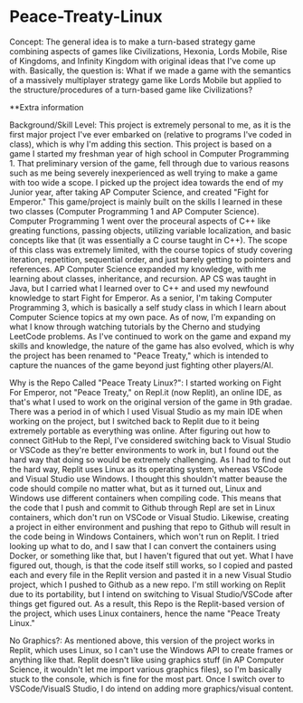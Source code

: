 # Peace-Treaty-Linux

Concept:
The general idea is to make a turn-based strategy game combining aspects of games like Civilizations, Hexonia, Lords Mobile, Rise of Kingdoms, and Infinity Kingdom with original ideas that I've come up with. Basically, the question is: What if we made a game with the semantics of a massively multiplayer strategy game like Lords Mobile but applied to the structure/procedures of a turn-based game like Civilizations? 

**Extra information

Background/Skill Level:
This project is extremely personal to me, as it is the first major project I've ever embarked on (relative to programs I've coded in class), which is why I'm adding this section. This project is based on a game I started my freshman year of high school in Computer Programming 1. That preliminary version of the game, fell through due to various reasons such as me being severely inexperienced as well trying to make a game with too wide a scope. I picked up the project idea towards the end of my Junior year, after taking AP Computer Science, and created "Fight for Emperor." This game/project is mainly built on the skills I learned in these two classes (Computer Programming 1 and AP Computer Science). Computer Programming 1 went over the proceural aspects of C++ like greating functions, passing objects, utilizing variable localization, and basic concepts like that (it was essentially a C course taught in C++). The scope of this class was extremely limited, with the course topics of study covering iteration, repetition, sequential order, and just barely getting to pointers and references. AP Computer Science expanded my knowledge, with me learning about classes, inheritance, and recursion. AP CS was taught in Java, but I carried what I learned over to C++ and used my newfound knowledge to start Fight for Emperor. As a senior, I'm taking Computer Programming 3, which is basically a self study class in which I learn about Computer Science topics at my own pace. As of now, I'm expanding on what I know through watching tutorials by the Cherno and studying LeetCode problems. As I've continued to work on the game and expand my skills and knowledge, the nature of the game has also evolved, which is why the project has been renamed to "Peace Treaty," which is intended to capture the nuances of the game beyond just fighting other players/AI.

Why is the Repo Called "Peace Treaty Linux?":
I started working on Fight For Emperor, not "Peace Treaty," on Repl.it (now Replit), an online IDE, as that's what I used to work on the original version of the game in 9th gradae. There was a period in of which I used Visual Studio as my main IDE when working on the project, but I switched back to Replit due to it being extremely portable as everything was online. After figuring out how to connect GitHub to the Repl, I've considered switching back to Visual Studio or VSCode as they're better environments to work in, but I found out the hard way that doing so would be extremely challenging. As I had to find out the hard way, Replit uses Linux as its operating system, whereas VSCode and Visual Studio use Windows. I thought this shouldn't matter beause the code should compile no matter what, but as it turned out, Linux and Windows use different containers when compiling code. This means that the code that I push and commit to Github through Repl are set in Linux containers, which don't run on VSCode or Visual Studio. Likewise, creating a project in either environment and pushing that repo to Github will result in the code being in Windows Containers, which won't run on Replit. I tried looking up what to do, and I saw that I can convert the containers using Docker, or something like that, but I haven't figured that out yet. What I have figured out, though, is that the code itself still works, so I copied and pasted each and every file in the Replit version and pasted it in a new Visual Studio project, which I pushed to Github as a new repo. I'm still working on Replit due to its portability, but I intend on switching to Visual Studio/VSCode after things get figured out. As a result, this Repo is the Replit-based version of the project, which uses Linux containers, hence the name "Peace Treaty Linux."

No Graphics?:
As mentioned above, this version of the project works in Replit, which uses Linux, so I can't use the Windows API to create frames or anything like that. Replit doesn't like using graphics stuff (in AP Computer Science, it wouldn't let me import various graphics files), so I'm basically stuck to the console, which is fine for the most part. Once I switch over to VSCode/VisualS Studio, I do intend on adding more graphics/visual content.
